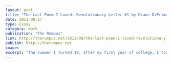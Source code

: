 ```yaml
---
layout: post
title: "The Last Poem I Loved: Revolutionary Letter #1 by Diane DiPrima"
date: 2011-08-17
type: Essay
category: work
publication: "The Rumpus"
link: http://therumpus.net/2011/08/the-last-poem-i-loved-revolutionary-letter-1-by-diane-di-prima/
pubLink: http://therumpus.net
image:
excerpt: "The summer I turned 19, after my first year of college, I took off, leaving behind my small midwestern campus, to work in a gift shop in Yosemite National Park. That’s a whole other story, and maybe someday I’ll tell it, but for now it’s enough to know that I was there. And that one night, some friends and I decided to take a trip to San Francisco on our day off."
---
```

